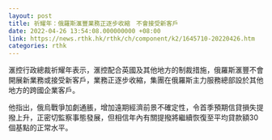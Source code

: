 ```yaml
---
layout: post
title: 祈耀年：俄羅斯滙豐業務正逐步收縮　不會接受新客戶
date: 2022-04-26 13:54:08.000000000 +08:00
link: https://news.rthk.hk/rthk/ch/component/k2/1645710-20220426.htm
categories: rthk
---
```


滙控行政總裁祈耀年表示，滙控配合英國及其他地方的制裁措施，俄羅斯滙豐不會開展新業務或接受新客戶，業務正逐步收縮，集團在俄羅斯主力服務總部設於其他地方的跨國企業客戶。

他指出，俄烏戰爭加劇通脹，增加遠期經濟前景不確定性，令首季預期信貸損失提撥上升，正密切監察事態發展，但相信年內有關提撥將繼續恢復至平均貸款額30個基點的正常水平。
